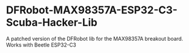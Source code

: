 # DFRobot-MAX98357A-ESP32-C3-Scuba-Hacker-Lib
 A patched version of the DFRobot lib for the MAX98357A breakout board. Works with Beetle ESP32-C3
